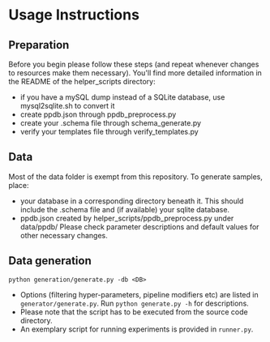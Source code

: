 # Usage Instructions

## Preparation

Before you begin please follow these steps (and repeat whenever changes to resources make them necessary). You'll find more detailed information in the README of the helper_scripts directory:
* if you have a mySQL dump instead of a SQLite database, use mysql2sqlite.sh to convert it
* create ppdb.json through ppdb_preprocess.py
* create your .schema file through schema_generate.py
* verify your templates file through verify_templates.py

## Data
Most of the data folder is exempt from this repository. To generate samples, place:
* your database in a corresponding directory beneath it. This should include the .schema file and (if available) your sqlite database.
* ppdb.json created by helper_scripts/ppdb_preprocess.py under data/ppdb/
Please check parameter descriptions and default values for other necessary changes.

## Data generation

```
python generation/generate.py -db <DB>
```
* Options (filtering hyper-parameters, pipeline modifiers etc) are listed in `generator/generate.py`. Run ``python generate.py -h`` for descriptions.
* Please note that the script has to be executed from the source code directory.
* An exemplary script for running experiments is provided in ```runner.py```.
